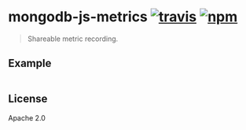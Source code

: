 # mongodb-js-metrics [![travis][travis_img]][travis_url] [![npm][npm_img]][npm_url]

> Shareable metric recording.

## Example

```javascript
```

## License

Apache 2.0

[travis_img]: https://img.shields.io/travis/mongodb-js/mongodb-js-metrics.svg
[travis_url]: https://travis-ci.org/mongodb-js/mongodb-js-metrics
[npm_img]: https://img.shields.io/npm/v/mongodb-js-metrics.svg
[npm_url]: https://npmjs.org/package/mongodb-js-metrics
